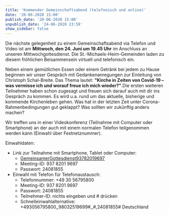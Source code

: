 ```yaml
---
title: 'Kommender Gemeinschaftsabend (telefonisch und online)'
date: '20-06-2020 15:00'
publish_date: '20-06-2020 15:00'
unpublish_date: '24-06-2020 23:59'
show_sidebar: false
---
```


Die nächste gelegenheit zu einem Gemeinschaftsabend via Telefon und Video ist am **Mittwoch, den 24. Juni um 19.45 Uhr** im Anschluss an unseren Mittwochgottesdienst. Die St.-Michaels-Heim-Gemeinden laden zu diesem fröhlichen Beisammensein virtuell und telefonisch ein. 

Neben einem gemütlichen Essen oder einem Getränk bei jedem zu Hause beginnen wir unser Gespräch mit Gedankenanregungen zur Einleitung von Christoph Schal-Breite. Das Thema lautet: **"Kirche in Zeiten von Covid-19 – was vermisse ich und worauf freue ich mich wieder?"**.Die ersten weiteren Teilnehmer haben schon zugesagt und freuen sich darauf auch mit dir ins Gespräch zu kommen. Es wird u.a. rund um das aktuelle, bisherige und kommende Kirchenleben gehen. Was hat in der letzten Zeit unter Corona-Rahmenbedingungen gut geklappt? Was sollten wir zukünftig anders machen?

Wir treffen uns in einer Videokonferenz (Teilnahme mit Computer oder Smartphone) an der auch mit einem normalen Telefon teilgenommen werden kann (Einwahl über Festnetznummer).

Einwahldaten:
* Link zur Teilnahme mit Smartphone, Tablet oder Computer:
	* [GemeinsamerGottesdienst93782019697](https://uni-potsdam.zoom.us/j/93782019697)
	* Meeting-ID: 937 8201 9697
	* Passwort: 24081855
* Einwahl mit Telefon für Telefonaustausch:
	* Telefonnummer: +49 30 56795800
	* Meeting-ID: 937 8201 9697
	* Passwort: 24081855
	* Teilnehmer-ID: nichts eingeben und # drücken
	* Schnelleinwahlalternative: +493056795800,,98032519699#,,#,24081855# Deutschland